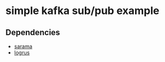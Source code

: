 # simple kafka sub/pub example

## Dependencies

- [sarama](https://github.com/Shopify/sarama)
- [logrus](github.com/sirupsen/logrus)
